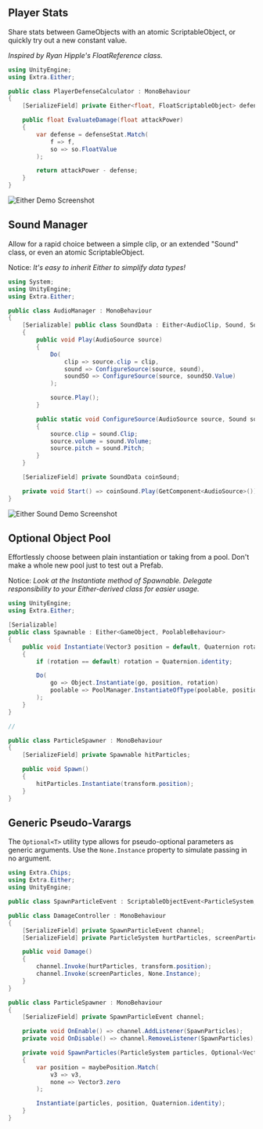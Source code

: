 ## Player Stats
Share stats between GameObjects with an atomic ScriptableObject, or quickly try out a new constant value.

_Inspired by Ryan Hipple's FloatReference class._

```cs
using UnityEngine;
using Extra.Either;

public class PlayerDefenseCalculator : MonoBehaviour
{
    [SerializeField] private Either<float, FloatScriptableObject> defenseStat;

    public float EvaluateDamage(float attackPower)
    {
        var defense = defenseStat.Match(
            f => f,
            so => so.FloatValue
        );

        return attackPower - defense;
    }
}
```
![Either Demo Screenshot](https://user-images.githubusercontent.com/38191432/159398887-358422b2-47e8-4d67-ad8c-7b65c9443696.png)

## Sound Manager
Allow for a rapid choice between a simple clip, or an extended "Sound" class, or even an atomic ScriptableObject.

Notice: _It's easy to inherit Either to simplify data types!_

```cs
using System;
using UnityEngine;
using Extra.Either;

public class AudioManager : MonoBehaviour
{
    [Serializable] public class SoundData : Either<AudioClip, Sound, SoundScriptableObject> 
    {
        public void Play(AudioSource source)
        {
            Do(
                clip => source.clip = clip,
                sound => ConfigureSource(source, sound),
                soundSO => ConfigureSource(source, soundSO.Value)
            );

            source.Play();
        }

        public static void ConfigureSource(AudioSource source, Sound sound)
        {
            source.clip = sound.Clip;
            source.volume = sound.Volume;
            source.pitch = sound.Pitch;
        }   
    }

    [SerializeField] private SoundData coinSound;

    private void Start() => coinSound.Play(GetComponent<AudioSource>());
}
```
![Either Sound Demo Screenshot](https://user-images.githubusercontent.com/38191432/159398910-f0681ef7-2a6f-4124-b3dd-411d41913759.png)

## Optional Object Pool
Effortlessly choose between plain instantiation or taking from a pool. Don't make a whole new pool just to test out a Prefab.

Notice: _Look at the Instantiate method of Spawnable. Delegate responsibility to your Either-derived class for easier usage._

```cs
using UnityEngine;
using Extra.Either;

[Serializable] 
public class Spawnable : Either<GameObject, PoolableBehaviour> 
{
    public void Instantiate(Vector3 position = default, Quaternion rotation = default)
    {
        if (rotation == default) rotation = Quaternion.identity;

        Do(
            go => Object.Instantiate(go, position, rotation)
            poolable => PoolManager.InstantiateOfType(poolable, position, rotation)
        );
    }
}

//

public class ParticleSpawner : MonoBehaviour
{
    [SerializeField] private Spawnable hitParticles;

    public void Spawn()
    {
        hitParticles.Instantiate(transform.position);
    }
}

```

## Generic Pseudo-Varargs

The `Optional<T>` utility type allows for pseudo-optional parameters as generic arguments. Use the `None.Instance` property to simulate passing in no argument.

```cs
using Extra.Chips;
using Extra.Either;
using UnityEngine;

public class SpawnParticleEvent : ScriptableObjectEvent<ParticleSystem, Optional<Vector3>> { }

public class DamageController : MonoBehaviour
{
    [SerializeField] private SpawnParticleEvent channel;
    [SerializeField] private ParticleSystem hurtParticles, screenParticles;

    public void Damage()
    {
        channel.Invoke(hurtParticles, transform.position);
        channel.Invoke(screenParticles, None.Instance);
    }
}

public class ParticleSpawner : MonoBehaviour
{
    [SerializeField] private SpawnParticleEvent channel;

    private void OnEnable() => channel.AddListener(SpawnParticles);
    private void OnDisable() => channel.RemoveListener(SpawnParticles);

    private void SpawnParticles(ParticleSystem particles, Optional<Vector3> maybePosition)
    {
        var position = maybePosition.Match(
            v3 => v3,
            none => Vector3.zero
        );

        Instantiate(particles, position, Quaternion.identity);
    }
}
```
